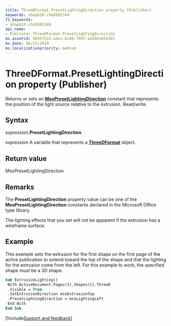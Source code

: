 ```yaml
---
title: ThreeDFormat.PresetLightingDirection property (Publisher)
keywords: vbapb10.chm3801349
f1_keywords:
- vbapb10.chm3801349
api_name:
- Publisher.ThreeDFormat.PresetLightingDirection
ms.assetid: 94957653-a4e1-bcb6-7697-ed10d1b54301
ms.date: 06/15/2019
ms.localizationpriority: medium
---
```



# ThreeDFormat.PresetLightingDirection property (Publisher)

Returns or sets an **[MsoPresetLightingDirection](Office.MsoPresetLightingDirection.md)** constant that represents the position of the light source relative to the extrusion. Read/write.


## Syntax

_expression_.**PresetLightingDirection**

_expression_ A variable that represents a **[ThreeDFormat](Publisher.ThreeDFormat.md)** object.


## Return value

MsoPresetLightingDirection


## Remarks

The **PresetLightingDirection** property value can be one of the **MsoPresetLightingDirection** constants declared in the Microsoft Office type library.

The lighting effects that you set will not be apparent if the extrusion has a wireframe surface.


## Example

This example sets the extrusion for the first shape on the first page of the active publication to extend toward the top of the shape and that the lighting for the extrusion come from the left. For this example to work, the specified shape must be a 3D shape.

```vb
Sub ExtrusionLighting() 
 With ActiveDocument.Pages(1).Shapes(1).ThreeD 
 .Visible = True 
 .SetExtrusionDirection msoExtrusionTop 
 .PresetLightingDirection = msoLightingLeft 
 End With 
End Sub
```

[!include[Support and feedback](~/includes/feedback-boilerplate.md)]